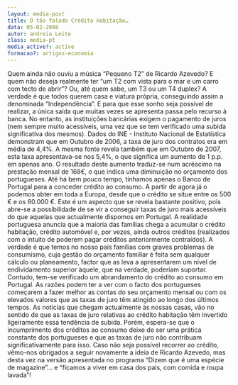 ```yaml
---
layout: media-post
title: O tão falado Crédito Habitação…
data: 05-02-2008
autor: andreia Leite
class: media-pt
media_active?: active
formacao?: artigos-economia
---  
```

  
Quem ainda não ouviu a música “Pequeno T2” de Ricardo Azevedo? E quem não deseja realmente ter “um T2 com vista para o mar e um carro com tecto de abrir”? Ou, até quem sabe, um T3 ou um T4 duplex? A verdade é que todos querem casa e viatura própria, conseguindo assim a denominada “Independência”. E para que esse sonho seja possível de realizar, a única saída que muitas vezes se apresenta passa pelo recurso à banca. No entanto, as instituições bancárias exigem o pagamento de juros (nem sempre muito acessíveis, uma vez que se tem verificado uma subida significativa dos mesmos). Dados do INE - Instituto Nacional de Estatística demonstram que em Outubro de 2006, a taxa de juro dos contratos era em média de 4,4%. A mesma fonte revela também que em Outubro de 2007, esta taxa apresentava-se nos 5,4%, o que significa um aumento de 1 p.p. em apenas ano. O resultado deste aumento traduz-se num acréscimo na prestação mensal de 168€, o que indica uma diminuição no orçamento dos portugueses. Até há bem pouco tempo, tínhamos apenas o Banco de Portugal para a conceder crédito ao consumo. A partir de agora já o podemos obter em toda a Europa, desde que o crédito se situe entre os 500 € e os 60.000 €. Este é um aspecto que se revela bastante positivo, pois abre-se a possibilidade de se vir a conseguir taxas de juro mais acessíveis do que aquelas que actualmente dispomos em Portugal. A realidade portuguesa anuncia que a maioria das famílias chega a acumular o crédito habitação, crédito automóvel e, por vezes, ainda outros créditos (realizados com o intuito de poderem pagar créditos anteriormente contraídos). A verdade é que temos no nosso país famílias com graves problemas de consumismo, cuja gestão do orçamento familiar é feita sem qualquer cálculo ou planeamento, factor que as leva a apresentarem um nível de endividamento superior àquele, que na verdade, poderiam suportar. Contudo, tem-se verificado um abrandamento do crédito ao consumo em Portugal. As razões podem ter a ver com o facto dos portugueses começarem a fazer melhor as contas do seu orçamento mensal ou com os elevados valores que as taxas de juro têm atingido ao longo dos últimos tempos. As notícias que chegam actualmente às nossas casas, vão no sentido de que as taxas de juro relativas ao crédito habitação têm invertido ligeiramente essa tendência de subida. Porém, espera-se que o incumprimento dos créditos ao consumo deixe de ser uma prática constante dos portugueses e que as taxas de juro não contribuam significativamente para isso. Caso não seja possível recorrer ao crédito, vêmo-nos obrigados a seguir novamente a ideia de Ricardo Azevedo, mas desta vez na versão apresentada no programa “Dizem que é uma espécie de magazine”… e “ficamos a viver em casa dos pais, com comida e roupa lavada”!